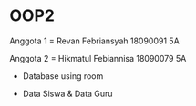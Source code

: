 # OOP2
Anggota 1 = Revan Febriansyah 18090091 5A

Anggota 2 = Hikmatul Febiannisa 18090079 5A

- Database using room

- Data Siswa & Data Guru

